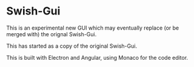 # Swish-Gui

This is an experimental new GUI which may eventually replace (or be merged with) the orignal Swish-Gui.

This has started as a copy of the original Swish-Gui.

This is built with Electron and Angular, using Monaco for the code editor.

